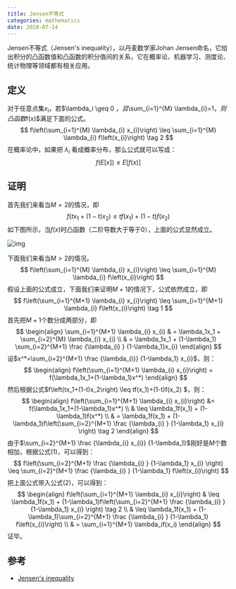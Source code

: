 ```yaml
---
title: Jensen不等式
categories: mathematics
date: 2020-07-14
---
```


Jensen不等式（Jensen's inequality），以丹麦数学家Johan Jensen命名，它给出积分的凸函数值和凸函数的积分值间的关系，它在概率论、机器学习、测度论、统计物理等领域都有相关应用。

## 定义

对于任意点集${x_i}$，若$\lambda_i \geq 0 $，且$\sum_{i=1}^{M} \lambda_{i}=1$，则凸函数$f(x)$满足下面的公式。
$$
f\left(\sum_{i=1}^{M} \lambda_{i} x_{i}\right) \leq \sum_{i=1}^{M} \lambda_{i} f\left(x_{i}\right)   \tag 2
$$
在概率论中，如果把 $\lambda_i$ 看成概率分布，那么公式就可以写成：
$$
f(E[x]) \leq E[f(x)]
$$

## 证明

首先我们来看当$M=2$的情况，即
$$
f\left(tx_1+(1-t)x_2\right) \leq tf(x_1)+(1-t)f(x_2) 
$$
如下图所示，当$f(x)$时凸函数（二阶导数大于等于0），上面的公式显然成立。

![img](https://upload.wikimedia.org/wikipedia/commons/thumb/c/c7/ConvexFunction.svg/400px-ConvexFunction.svg.png)

下面我们来看当$M>2$的情况。
$$
f\left(\sum_{i=1}^{M} \lambda_{i} x_{i}\right) \leq \sum_{i=1}^{M} \lambda_{i} f\left(x_{i}\right)
$$
假设上面的公式成立，下面我们来证明$M+1$的情况下，公式依然成立，即
$$
f\left(\sum_{i=1}^{M+1} \lambda_{i} x_{i}\right) \leq \sum_{i=1}^{M+1} \lambda_{i} f\left(x_{i}\right)   \tag 1
$$
首先把$M+1$个数分成两部分，即
$$
\begin{align}
\sum_{i=1}^{M+1} \lambda_{i} x_{i} 
& = 
\lambda_1x_1 + \sum_{i=2}^{M} \lambda_{i} x_{i}
\\ & = 
\lambda_1x_1 + (1-\lambda_1) \sum_{i=2}^{M+1} \frac {\lambda_{i} } {1-\lambda_1}x_{i}
\end{align}
$$
设$x^*=\sum_{i=2}^{M+1} \frac {\lambda_{i}} {1-\lambda_1}  x_{i}$，则：
$$
\begin{align}
f\left(\sum_{i=1}^{M+1} \lambda_{i} x_{i}\right) = f(\lambda_1x_1+(1-\lambda_1)x^*)
\end{align}
$$
然后根据公式$f\left(tx_1+(1-t)x_2\right) \leq tf(x_1)+(1-t)f(x_2) $，则：
$$
\begin{align}
f\left(\sum_{i=1}^{M+1} \lambda_{i} x_{i}\right) 
&= f(\lambda_1x_1+(1-\lambda_1)x^*)
\\ & \leq
\lambda_1f(x_1) + (1-\lambda_1)f(x^*)
\\ & = 
\lambda_1f(x_1) + (1-\lambda_1)f\left(\sum_{i=2}^{M+1} \frac {\lambda_{i} } {1-\lambda_1} x_{i} \right)  \tag 2
\end{align}
$$
由于$\sum_{i=2}^{M+1} \frac {\lambda_{i} x_{i}} {1-\lambda_1}$刚好是$M$个数相加，根据公式$(1)$，可以得到：
$$
f\left(\sum_{i=2}^{M+1} \frac {\lambda_{i} } {1-\lambda_1} x_{i} \right) \leq \sum_{i=2}^{M+1} \frac {\lambda_{i} } {1-\lambda_1} f\left(x_{i}\right)
$$
把上面公式带入公式$(2)$，可以得到：
$$
\begin{align}
f\left(\sum_{i=1}^{M+1} \lambda_{i} x_{i}\right) 
& \leq
\lambda_1f(x_1) + (1-\lambda_1)f\left(\sum_{i=2}^{M+1} \frac {\lambda_{i} } {1-\lambda_1} x_{i} \right)  \tag 2
\\ & \leq 
\lambda_1f(x_1) + (1-\lambda_1)\sum_{i=2}^{M+1} \frac {\lambda_{i} } {1-\lambda_1} f\left(x_{i}\right)
\\ & =
\sum_{i=1}^{M+1} \lambda_if(x_i)
\end{align}
$$
证毕。

## 参考

- [Jensen's inequality](https://en.wikipedia.org/wiki/Jensen's_inequality)